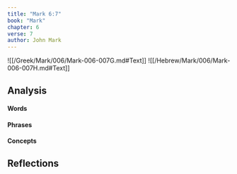 ```yaml
---
title: "Mark 6:7"
book: "Mark"
chapter: 6
verse: 7
author: John Mark
---
```

![[/Greek/Mark/006/Mark-006-007G.md#Text]]
![[/Hebrew/Mark/006/Mark-006-007H.md#Text]]

## Analysis

#### Words

#### Phrases

#### Concepts

## Reflections
